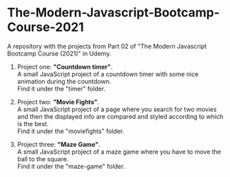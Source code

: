 # The-Modern-Javascript-Bootcamp-Course-2021

A repository with the projects from Part 02 of "The Modern Javascript Bootcamp Course (2021)" in Udemy.

1. Project one: **"Countdown timer"**.  
   A small JavaScript project of a countdown timer with some nice animation during the countdown.  
   Find it under the "timer" folder.

2. Project two: **"Movie Fights"**.  
   A small JavaScript project of a page where you search for two movies and then the displayed info are compared and styled according to which is the best.  
   Find it under the "moviefights" folder.

3. Project three: **"Maze Game"**.  
   A small JavaScript project of a maze game where you have to move the ball to the square.  
   Find it under the "maze-game" folder.
